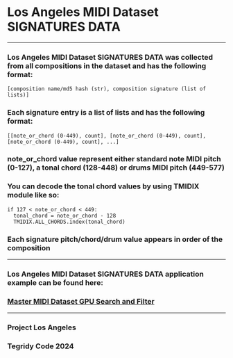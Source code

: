 # Los Angeles MIDI Dataset SIGNATURES DATA

***

### Los Angeles MIDI Dataset SIGNATURES DATA was collected from all compositions in the dataset and has the following format:

```[composition name/md5 hash (str), composition signature (list of lists)]```

### Each signature entry is a list of lists and has the following format:

```[[note_or_chord (0-449), count], [note_or_chord (0-449), count], [note_or_chord (0-449), count], ...]```

### note_or_chord value represent either standard note MIDI pitch (0-127), a tonal chord (128-448) or drums MIDI pitch (449-577)

### You can decode the tonal chord values by using TMIDIX module like so:

```
if 127 < note_or_chord < 449:
  tonal_chord = note_or_chord - 128
  TMIDIX.ALL_CHORDS.index(tonal_chord)
```

### Each signature pitch/chord/drum value appears in order of the composition

***

### Los Angeles MIDI Dataset SIGNATURES DATA application example can be found here:

### [Master MIDI Dataset GPU Search and Filter](https://colab.research.google.com/github/asigalov61/Los-Angeles-MIDI-Dataset/blob/main/Extras/Master_MIDI_Dataset_GPU_Search_and_Filter.ipynb)

***

### Project Los Angeles
### Tegridy Code 2024
